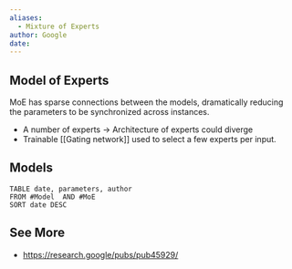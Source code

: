 ```yaml
---
aliases:
  - Mixture of Experts
author: Google
date:
---
```



## Model of Experts
MoE has sparse connections between the models, dramatically reducing the parameters to be synchronized across instances.

- A number of experts -> Architecture of experts could diverge
- Trainable [[Gating network]] used to select a few experts per input.

## Models

```dataview
TABLE date, parameters, author
FROM #Model  AND #MoE 
SORT date DESC
```


## See More
- https://research.google/pubs/pub45929/